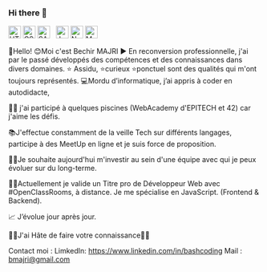 ### Hi there 👋

<img aligne="left" alt ="HTML5" width="25px" src="https://cdn.jsdelivr.net/gh/devicons/devicon/icons/html5/html5-original.svg" /> 
<img aligne ="left" alt ="CSS" width="25px" src="https://cdn.jsdelivr.net/gh/devicons/devicon/icons/css3/css3-original-wordmark.svg" /> 
<img aligne="left" alt ="SASS" width="25px" src="https://cdn.jsdelivr.net/gh/devicons/devicon/icons/sass/sass-original.svg" /> &nbsp; 
<img aligne="left" alt ="JavaScript" width="25px" src="https://cdn.jsdelivr.net/gh/devicons/devicon/icons/javascript/javascript-original.svg" />  
<img aligne="left" alt ="NodeJS" width="25px" src="https://cdn.jsdelivr.net/gh/devicons/devicon/icons/nodejs/nodejs-original-wordmark.svg" />  
<img aligne="left" alt ="MongoDB" width="25px" src="https://cdn.jsdelivr.net/gh/devicons/devicon/icons/mongodb/mongodb-original-wordmark.svg" />

<!--
**Bmajri75/Bmajri75** is a ✨ _special_ ✨ repository because its `README.md` (this file) appears on your GitHub profile.

Here are some ideas to get you started:

- 🔭 I’m currently working on ...
- 🌱 I’m currently learning ...
- 👯 I’m looking to collaborate on ...
- 🤔 I’m looking for help with ...
- 💬 Ask me about ...
- 📫 How to reach me: ...
- 😄 Pronouns: ...
- ⚡ Fun fact: ...
-->

👋Hello!
😊Moi c'est Bechir MAJRI ▶️ En reconversion professionnelle, j'ai par le passé développés des compétences et des connaissances dans divers domaines. 
⭐ Assidu, ⭐curieux ⭐ponctuel sont des qualités qui m'ont toujours représentés.
💻Mordu d’informatique, j’ai appris à coder en autodidacte, 

🏊‍♂️ j'ai participé à quelques piscines (WebAcademy d'EPITECH et 42) car j'aime les défis.

📚J'effectue constamment de la veille Tech sur différents langages, participe à des MeetUp en ligne et je suis force de proposition.

👨‍💻Je souhaite aujourd'hui m'investir au sein d'une équipe avec qui je peux évoluer sur du long-terme.

🧑‍🎓Actuellement je valide un Titre pro de Développeur Web avec #OpenClassRooms, à distance.
Je me spécialise en JavaScript. (Frontend & Backend).

📈 J’évolue jour après jour.

🤝🏻J'ai Hâte de faire votre connaissance🤝🏻


Contact moi : 
LimkedIn: https://www.linkedin.com/in/bashcoding
Mail : bmajri@gmail.com
